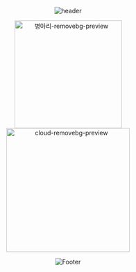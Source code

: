 <div align="center">

![header](https://capsule-render.vercel.app/api?type=egg&color=FFFF00&height=200&section=header&text=Hello,&nbsp;I'm&nbsp;SinHeung✌️&fontSize=50)

<img width="247" alt="병아리-removebg-preview" src="https://user-images.githubusercontent.com/80873447/191020390-9b0f76d7-28fe-4582-acf4-953cc438dc10.png">
<img width="284" alt="cloud-removebg-preview" src="https://user-images.githubusercontent.com/80873447/191540394-58a2b0a5-2883-4bc5-9f64-f909334e460c.png">


![Footer](https://capsule-render.vercel.app/api?type=egg&color=FFFF00&height=200&section=footer)
</div>
